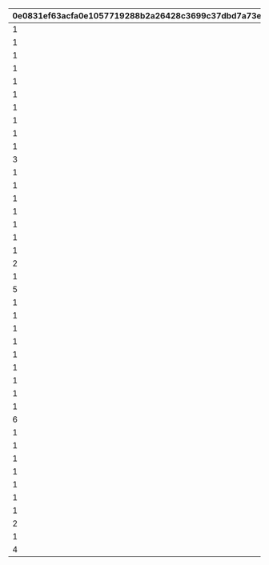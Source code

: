 |0e0831ef63acfa0e1057719288b2a26428c3699c37dbd7a73ebca99ece909b63|8120a55ba250b814958d4171d3b2248b101d2d8e0563cb4f343122e4c21769a6|f3d2b0834fd61a39f05c4d8728594de0798ac808d93387a676a91555de925e7c|2b2e1de31b3a43f6aa6d08517919701c35e66b66e21068ca97857f621535dbc1|
| --- | --- | --- | --- |
|1|1|1|2500|
|1|2|2|2000|
|1|107|3|2000|
|1|4|4|2000|
|1|3|5|1000|
|1|110|6|1000|
|1|5|7|1000|
|1|6|8|2000|
|1|105|9|2000|
|1|7|10|2000|
|3|1000|11|0|
|1|100|12|20|
|1|108|13|1000|
|1|101|14|20|
|1|102|15|5|
|1|109|16|1000|
|1|103|17|5|
|1|1|18|500|
|2|2000|19|0|
|1|1|20|500|
|5|25|21|0|
|1|2|22|3000|
|1|107|23|3000|
|1|4|24|3000|
|1|3|25|1500|
|1|110|26|1500|
|1|5|27|1500|
|1|6|28|3000|
|1|105|29|3000|
|1|7|30|3000|
|6|1|31|0|
|1|100|32|30|
|1|108|33|1500|
|1|101|34|30|
|1|102|35|10|
|1|109|36|1500|
|1|103|37|10|
|1|1|38|500|
|2|3000|39|0|
|1|1|40|500|
|4|50|41|0|